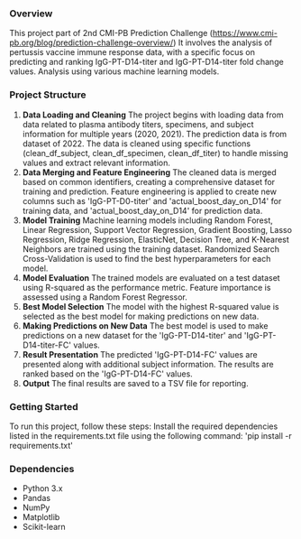 ### Overview
This project part of 2nd CMI-PB Prediction Challenge (https://www.cmi-pb.org/blog/prediction-challenge-overview/)
It involves the analysis of pertussis vaccine immune response data, with a specific focus on predicting and ranking IgG-PT-D14-titer and IgG-PT-D14-titer fold change values. Analysis using various machine learning models.


### Project Structure
1. **Data Loading and Cleaning**
The project begins with loading data from data related to plasma antibody titers, specimens, and subject information for multiple years (2020, 2021).
The prediction data is from dataset of 2022.
The data is cleaned using specific functions (clean_df_subject, clean_df_specimen, clean_df_titer) to handle missing values and extract relevant information.
2. **Data Merging and Feature Engineering**
The cleaned data is merged based on common identifiers, creating a comprehensive dataset for training and prediction.
Feature engineering is applied to create new columns such as 'IgG-PT-D0-titer' and 'actual_boost_day_on_D14' for training data, and 'actual_boost_day_on_D14' for prediction data.
3. **Model Training**
Machine learning models including Random Forest, Linear Regression, Support Vector Regression, Gradient Boosting, Lasso Regression, Ridge Regression, ElasticNet, Decision Tree, and K-Nearest Neighbors are trained using the training dataset.
Randomized Search Cross-Validation is used to find the best hyperparameters for each model.
4. **Model Evaluation**
The trained models are evaluated on a test dataset using R-squared as the performance metric.
Feature importance is assessed using a Random Forest Regressor.
5. **Best Model Selection**
The model with the highest R-squared value is selected as the best model for making predictions on new data.
6. **Making Predictions on New Data**
The best model is used to make predictions on a new dataset for the 'IgG-PT-D14-titer' and 'IgG-PT-D14-titer-FC' values.
7. **Result Presentation**
The predicted 'IgG-PT-D14-FC' values are presented along with additional subject information.
The results are ranked based on the 'IgG-PT-D14-FC' values.
8. **Output**
The final results are saved to a TSV file for reporting.


### Getting Started
To run this project, follow these steps:
Install the required dependencies listed in the requirements.txt file using the following command:
'pip install -r requirements.txt'


### Dependencies
* Python 3.x
* Pandas
* NumPy
* Matplotlib
* Scikit-learn
